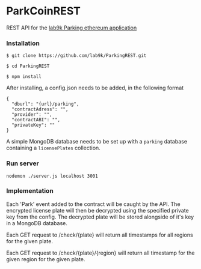 # ParkCoinREST

REST API for the [lab9k Parking ethereum application](https://github.com/lab9k/Parking)

### Installation

    $ git clone https://github.com/lab9k/ParkingREST.git

    $ cd ParkingREST

    $ npm install
    
After installing, a config.json needs to be added, in the following format

    {
      "dburl": "{url}/parking",
      "contractAdress": "",
      "provider": "",
      "contractABI": "",
      "privateKey": ""
    }
    
A simple MongoDB database needs to be set up with a `parking` database containing a `licensePlates` collection.

### Run server

    nodemon ./server.js localhost 3001
    
### Implementation

Each 'Park' event added to the contract will be caught by the API. The encrypted license plate will then be 
decrypted using the specified private key from the config. The decrypted plate will be stored alongside of it's key
in a MongoDB database.

Each GET request to /check/{plate} will return all timestamps for all regions for the given plate.

Each GET request to /check/{plate}/{region} will return all timestamp for the given region for the given plate.